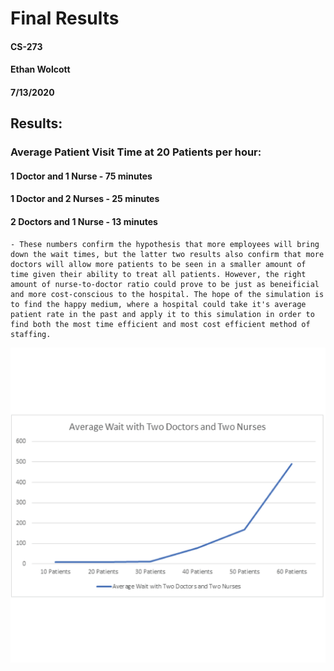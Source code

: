 # Final Results
#### CS-273
#### Ethan Wolcott
#### 7/13/2020



## Results:
### Average Patient Visit Time at 20 Patients per hour:
#### 1 Doctor and 1 Nurse - 75 minutes
#### 1 Doctor and 2 Nurses - 25 minutes
#### 2 Doctors and 1 Nurse - 13 minutes
    - These numbers confirm the hypothesis that more employees will bring down the wait times, but the latter two results also confirm that more doctors will allow more patients to be seen in a smaller amount of time given their ability to treat all patients. However, the right amount of nurse-to-doctor ratio could prove to be just as beneificial and more cost-conscious to the hospital. The hope of the simulation is to find the happy medium, where a hospital could take it's average patient rate in the past and apply it to this simulation in order to find both the most time efficient and most cost efficient method of staffing.
 
![Graph](/assets/Graph.png)